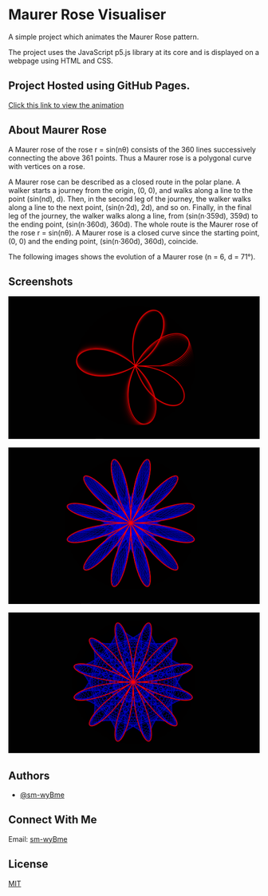 
# Maurer Rose Visualiser

A simple project which animates the Maurer Rose pattern.

The project uses the JavaScript p5.js library at its core and is displayed on a webpage using HTML and CSS.





## Project Hosted using GitHub Pages.

[Click this link to view the animation
](https://sm-wybme.github.io/Maurer-Rose/MaurerRose/)


## About Maurer Rose

A Maurer rose of the rose r = sin(nθ) consists of the 360 lines successively connecting the above 361 points. Thus a Maurer rose is a polygonal curve with vertices on a rose.

A Maurer rose can be described as a closed route in the polar plane. A walker starts a journey from the origin, (0, 0), and walks along a line to the point (sin(nd), d). Then, in the second leg of the journey, the walker walks along a line to the next point, (sin(n·2d), 2d), and so on. Finally, in the final leg of the journey, the walker walks along a line, from (sin(n·359d), 359d) to the ending point, (sin(n·360d), 360d). The whole route is the Maurer rose of the rose r = sin(nθ). A Maurer rose is a closed curve since the starting point, (0, 0) and the ending point, (sin(n·360d), 360d), coincide.

The following images shows the evolution of a Maurer rose (n = 6, d = 71°).
  
## Screenshots

![App Screenshot](https://github.com/sm-wyBme/Maurer-Rose/blob/main/images/Image1.png)

![App Screenshot](https://github.com/sm-wyBme/Maurer-Rose/blob/main/images/Image2.png)

![App Screenshot](https://github.com/sm-wyBme/Maurer-Rose/blob/main/images/Image3.png)
## Authors

- [@sm-wyBme](https://github.com/sm-wyBme)

  
## Connect With Me

Email: [sm-wyBme](mailto:smondal2001s@gmail.com)
## License

[MIT](https://choosealicense.com/licenses/mit/)

  
